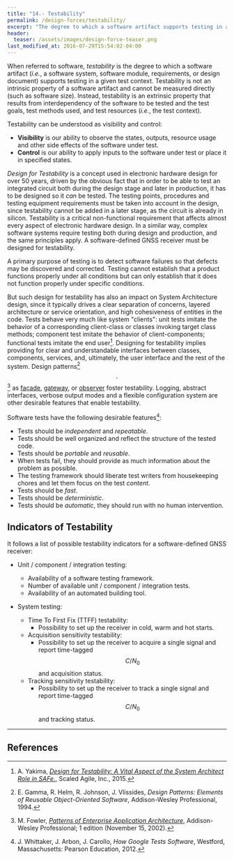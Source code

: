 ```yaml
---
title: "14.- Testability"
permalink: /design-forces/testability/
excerpt: "The degree to which a software artifact supports testing in a given test context."
header:
  teaser: /assets/images/design-force-teaser.png
last_modified_at: 2016-07-29T15:54:02-04:00
---
```


When referred to software, _testability_ is the degree to which a software artifact (_i.e._, a software system, software module, requirements, or design document) supports testing in a given test context. Testability is not an intrinsic property of a software artifact and cannot be measured directly (such as software size). Instead, testability is an extrinsic property that results from interdependency of the software to be tested and the test goals, test methods used, and test resources (_i.e._, the test context).

Testability can be understood as visibility and control:

 * **Visibility** is our ability to observe the states, outputs, resource usage and other side effects of the software under test.
 * **Control** is our ability to apply inputs to the software under test or place it in specified states.


_Design for Testability_ is a concept used in electronic hardware design for over 50 years, driven by the obvious fact that in order to be able to test an integrated circuit both during the design stage and later in production, it has to be designed so it _can_ be tested. The testing points, procedures and testing equipment requirements must be taken into account in the design, since testability cannot be added in a later stage, as the circuit is already in silicon. Testability is a critical non-functional requirement that affects almost every aspect of electronic hardware design. In a similar way, complex software systems require testing both during design and production, and the same principles apply. A software-defined GNSS receiver must be designed for testability.

A primary purpose of testing is to detect software failures so that defects may be discovered and corrected. Testing cannot establish that a product functions properly under all conditions but can only establish that it does not function properly under specific conditions.

But such design for testability has also an impact on System Architecture design, since it typically drives a clear separation of concerns, layered architecture or service orientation, and high cohesiveness of entities in the code. Tests behave very much like system "clients": unit tests imitate the behavior of a corresponding client-class or classes invoking target class methods; component test imitate the behavior of client-components; functional tests imitate the end user[^Yakima]. Designing for testability implies providing for clear and understandable interfaces between classes, components, services, and, ultimately, the user interface and the rest of the system. Design patterns[^GoF94]$$ ^{,} $$[^Fowler02] as [fa&ccedil;ade](https://en.wikipedia.org/wiki/Facade_pattern), [gateway](https://martinfowler.com/eaaCatalog/gateway.html), or [observer](https://en.wikipedia.org/wiki/Observer_pattern) foster testability. Logging, abstract interfaces, verbose output modes and a flexible configuration system are other desirable features that enable testability.

Software tests have the following desirable features[^Whittaker12]:

* Tests should be _independent_ and _repeatable_.
* Tests should be well organized and reflect the structure of the tested code.
* Tests should be _portable_ and _reusable_.
* When tests fail, they should provide as much information about the problem as possible.
* The testing framework should liberate test writers from housekeeping chores and let them focus on the test _content_.
* Tests should be _fast_.
* Tests should be _deterministic_.
* Tests should be _automatic_, they should run with no human intervention.


## Indicators of Testability

It follows a list of possible testability indicators for a software-defined GNSS receiver:

* Unit / component / integration testing:
  - Availability of a software testing framework.
  - Number of available unit / component / integration tests.
  - Availability of an automated building tool.

* System testing:
  - Time To First Fix (TTFF) testability:
    * Possibility to set up the receiver in cold, warm and hot starts.
  - Acquisition sensitivity testability:
    * Possibility to set up the receiver to acquire a single signal and report time-tagged $$ C/N_0 $$ and acquisition status.
  - Tracking sensitivity testability:
    * Possibility to set up the receiver to track a single signal and report time-tagged $$ C/N_0 $$ and tracking status.


-----

## References

[^Yakima]: A. Yakima, [_Design for Testability: A Vital Aspect of the System Architect Role in SAFe._](https://www.scaledagileframework.com/design-for-testability-a-vital-aspect-of-the-%20system-architect-role-in-safe//), Scaled Agile, Inc., 2015.

[^Whittaker12]: J. Whittaker, J. Arbon, J. Carollo, _How Google Tests Software_, Westford, Massachusetts: Pearson Education, 2012.

[^GoF94]: E. Gamma, R. Helm, R. Johnson, J. Vlissides, _Design Patterns: Elements of Reusable Object-Oriented Software_, Addison-Wesley Professional, 1994.

[^Fowler02]: M. Fowler, [_Patterns of Enterprise Application Architecture_](https://martinfowler.com/books/eaa.html), Addison-Wesley Professional; 1 edition (November 15, 2002).
